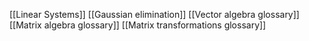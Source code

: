 [[Linear Systems]]
[[Gaussian elimination]]
[[Vector algebra glossary]]
[[Matrix algebra glossary]]
[[Matrix transformations glossary]]